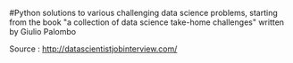 #Python solutions to various challenging data science problems, starting from the book "a collection of data science take-home challenges" written by Giulio Palombo

Source : http://datascientistjobinterview.com/

